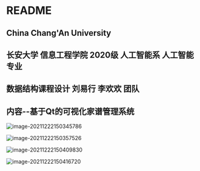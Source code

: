 # README

## China Chang'An University

## 长安大学 信息工程学院 2020级 人工智能系 人工智能专业

## 数据结构课程设计 	刘易行 李欢欢 团队

## 内容--基于Qt的可视化家谱管理系统

![image-20211222150345786](https://happygoing.oss-cn-beijing.aliyuncs.com/img/image-20211222150345786.png)

![image-20211222150357526](https://happygoing.oss-cn-beijing.aliyuncs.com/img/image-20211222150357526.png)

![image-20211222150409830](https://happygoing.oss-cn-beijing.aliyuncs.com/img/image-20211222150409830.png)

![image-20211222150416720](https://happygoing.oss-cn-beijing.aliyuncs.com/img/image-20211222150416720.png)

